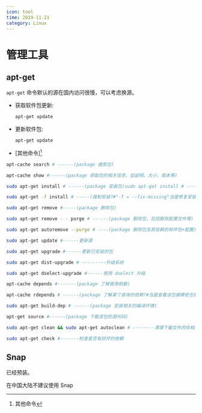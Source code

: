 ```yaml
---
icon: tool
time: 2019-11-21
category: Linux
---
```


# 管理工具

## apt-get

`apt-get` 命令默认的源在国内访问很慢，可以考虑换源。

- 获取软件包更新:

  ```bash
  apt-get update
  ```

- 更新软件包:

  ```bash
  apt-get update
  ```

- [其他命令][^order]

[^order]: 其他命令

  ```bash
  apt-cache search # ------(package 搜索包)

  apt-cache show #------(package 获取包的相关信息，如说明、大小、版本等)

  sudo apt-get install # ------(package 安装包)sudo apt-get install # -----(package - - reinstall 重新安装包)

  sudo apt-get -f install # -----(强制安装?#"-f = --fix-missing"当是修复安装吧...)

  sudo apt-get remove #-----(package 删除包)

  sudo apt-get remove - - purge # ------(package 删除包，包括删除配置文件等)

  sudo apt-get autoremove --purge # ----(package 删除包及其依赖的软件包+配置文件等(只对6.10有效，强烈推荐))

  sudo apt-get update #------更新源

  sudo apt-get upgrade #------更新已安装的包

  sudo apt-get dist-upgrade # ---------升级系统

  sudo apt-get dselect-upgrade #------使用 dselect 升级

  apt-cache depends #-------(package 了解使用依赖)

  apt-cache rdepends # ------(package 了解某个具体的依赖?#当是查看该包被哪些包依赖吧...)

  sudo apt-get build-dep # ------(package 安装相关的编译环境)

  apt-get source #------(package 下载该包的源代码)

  sudo apt-get clean && sudo apt-get autoclean # --------清理下载文件的存档 && 只清理过时的包

  sudo apt-get check #-------检查是否有损坏的依赖
  ```

## Snap

已经预装。

在中国大陆不建议使用 Snap
